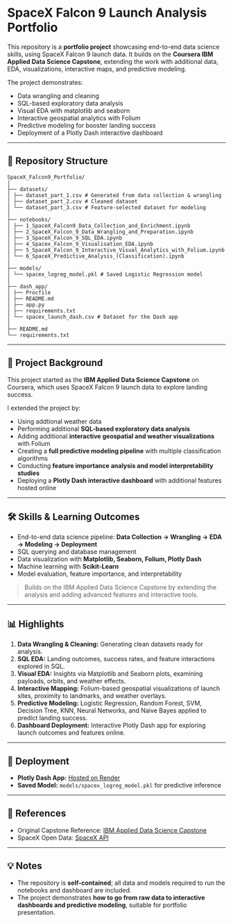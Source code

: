 # SpaceX Falcon 9 Launch Analysis Portfolio

This repository is a **portfolio project** showcasing end-to-end data science skills, using SpaceX Falcon 9 launch data. It builds on the **Coursera IBM Applied Data Science Capstone**, extending the work with additional data, EDA, visualizations, interactive maps, and predictive modeling.  

The project demonstrates:

- Data wrangling and cleaning
- SQL-based exploratory data analysis
- Visual EDA with matplotlib and seaborn
- Interactive geospatial analytics with Folium
- Predictive modeling for booster landing success
- Deployment of a Plotly Dash interactive dashboard

---

## 📁 Repository Structure


```text
SpaceX_Falcon9_Portfolio/
│
├── datasets/
│ ├── dataset_part_1.csv # Generated from data collection & wrangling
│ ├── dataset_part_2.csv # Cleaned dataset
│ └── dataset_part_3.csv # Feature-selected dataset for modeling
│
├── notebooks/
│ ├── 1_SpaceX_Falcon9_Data_Collection_and_Enrichment.ipynb
│ ├── 2_SpaceX_Falcon_9_Data_Wrangling_and_Preparation.ipynb
│ ├── 3_SpaceX_Falcon_9_SQL_EDA.ipynb
│ ├── 4_Spacex_Falcon_9_Visualisation_EDA.ipynb
│ ├── 5_SpaceX_Falcon_9_Interactive_Visual_Analytics_with_Folium.ipynb
│ └── 6_SpaceX_Predictive_Analysis_(Classification).ipynb
│
├── models/
│ └── spacex_logreg_model.pkl # Saved Logistic Regression model
│
├── dash_app/
│ ├── Procfile
│ ├── README.md
│ ├── app.py
│ ├── requirements.txt
│ └── spacex_launch_dash.csv # Dataset for the Dash app
│
├── README.md
└── requirements.txt
```
---

## 📖 Project Background

This project started as the **IBM Applied Data Science Capstone** on Coursera, which uses SpaceX Falcon 9 launch data to explore landing success.  

I extended the project by:  
- Using addtional weather data
- Performing additional **SQL-based exploratory data analysis**  
- Adding additional **interactive geospatial and weather visualizations** with Folium  
- Creating a **full predictive modeling pipeline** with multiple classification algorithms  
- Conducting **feature importance analysis and model interpretability studies**  
- Deploying a **Plotly Dash interactive dashboard** with additional features hosted online  

---

## 🛠 Skills & Learning Outcomes

- End-to-end data science pipeline: **Data Collection → Wrangling → EDA → Modeling → Deployment**  
- SQL querying and database management  
- Data visualization with **Matplotlib, Seaborn, Folium, Plotly Dash**  
- Machine learning with **Scikit-Learn**  
- Model evaluation, feature importance, and interpretability  

> Builds on the IBM Applied Data Science Capstone by extending the analysis and adding advanced features and interactive tools.

---

## 📊 Highlights

1. **Data Wrangling & Cleaning:** Generating clean datasets ready for analysis.  
2. **SQL EDA:** Landing outcomes, success rates, and feature interactions explored in SQL.  
3. **Visual EDA:** Insights via Matplotlib and Seaborn plots, examining payloads, orbits, and weather effects.  
4. **Interactive Mapping:** Folium-based geospatial visualizations of launch sites, proximity to landmarks, and weather overlays.  
5. **Predictive Modeling:** Logistic Regression, Random Forest, SVM, Decision Tree, KNN, Neural Networks, and Naive Bayes applied to predict landing success.  
6. **Dashboard Deployment:** Interactive Plotly Dash app for exploring launch outcomes and features online.  

---

## 🔗 Deployment

- **Plotly Dash App:** [Hosted on Render](YOUR_DASH_APP_URL_HERE)  
- **Saved Model:** `models/spacex_logreg_model.pkl` for predictive inference  

---

## 📌 References

- Original Capstone Reference: [IBM Applied Data Science Capstone](https://www.coursera.org/learn/applied-data-science-capstone)  
- SpaceX Open Data: [SpaceX API](https://github.com/r-spacex/SpaceX-API)  

---

## 💡 Notes

- The repository is **self-contained**; all data and models required to run the notebooks and dashboard are included.  
- The project demonstrates **how to go from raw data to interactive dashboards and predictive modeling**, suitable for portfolio presentation.
